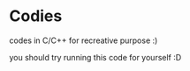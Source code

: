# Codies
codes in C/C++ for recreative purpose :)

you should try running this code for yourself :D 

